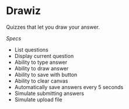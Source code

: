 # Drawiz
Quizzes that let you draw your answer.

*Specs*
- List questions
- Display current question
- Ability to type answer
- Ability to draw answer
- Ability to save with button
- Ability to clear canvas
- Automatically save answers every 5 seconds
- Simulate submitting answers
- Simulate upload file
